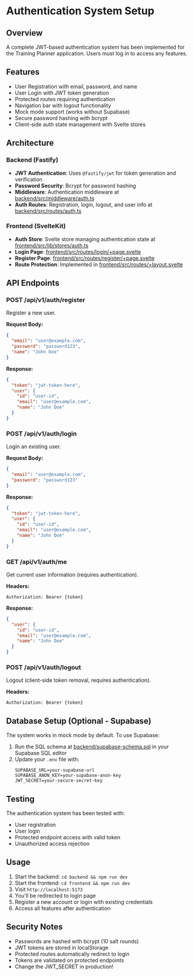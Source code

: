 # Authentication System Setup

## Overview

A complete JWT-based authentication system has been implemented for the Training Planner application. Users must log in to access any features.

## Features

- User Registration with email, password, and name
- User Login with JWT token generation
- Protected routes requiring authentication
- Navigation bar with logout functionality
- Mock mode support (works without Supabase)
- Secure password hashing with bcrypt
- Client-side auth state management with Svelte stores

## Architecture

### Backend (Fastify)
- **JWT Authentication**: Uses `@fastify/jwt` for token generation and verification
- **Password Security**: Bcrypt for password hashing
- **Middleware**: Authentication middleware at [backend/src/middleware/auth.ts](backend/src/middleware/auth.ts)
- **Auth Routes**: Registration, login, logout, and user info at [backend/src/routes/auth.ts](backend/src/routes/auth.ts)

### Frontend (SvelteKit)
- **Auth Store**: Svelte store managing authentication state at [frontend/src/lib/stores/auth.ts](frontend/src/lib/stores/auth.ts)
- **Login Page**: [frontend/src/routes/login/+page.svelte](frontend/src/routes/login/+page.svelte)
- **Register Page**: [frontend/src/routes/register/+page.svelte](frontend/src/routes/register/+page.svelte)
- **Route Protection**: Implemented in [frontend/src/routes/+layout.svelte](frontend/src/routes/+layout.svelte)

## API Endpoints

### POST /api/v1/auth/register
Register a new user.

**Request Body:**
```json
{
  "email": "user@example.com",
  "password": "password123",
  "name": "John Doe"
}
```

**Response:**
```json
{
  "token": "jwt-token-here",
  "user": {
    "id": "user-id",
    "email": "user@example.com",
    "name": "John Doe"
  }
}
```

### POST /api/v1/auth/login
Login an existing user.

**Request Body:**
```json
{
  "email": "user@example.com",
  "password": "password123"
}
```

**Response:**
```json
{
  "token": "jwt-token-here",
  "user": {
    "id": "user-id",
    "email": "user@example.com",
    "name": "John Doe"
  }
}
```

### GET /api/v1/auth/me
Get current user information (requires authentication).

**Headers:**
```
Authorization: Bearer {token}
```

**Response:**
```json
{
  "user": {
    "id": "user-id",
    "email": "user@example.com",
    "name": "John Doe"
  }
}
```

### POST /api/v1/auth/logout
Logout (client-side token removal, requires authentication).

**Headers:**
```
Authorization: Bearer {token}
```

## Database Setup (Optional - Supabase)

The system works in mock mode by default. To use Supabase:

1. Run the SQL schema at [backend/supabase-schema.sql](backend/supabase-schema.sql) in your Supabase SQL editor
2. Update your `.env` file with:
   ```
   SUPABASE_URL=your-supabase-url
   SUPABASE_ANON_KEY=your-supabase-anon-key
   JWT_SECRET=your-secure-secret-key
   ```

## Testing

The authentication system has been tested with:
- User registration
- User login
- Protected endpoint access with valid token
- Unauthorized access rejection

## Usage

1. Start the backend: `cd backend && npm run dev`
2. Start the frontend: `cd frontend && npm run dev`
3. Visit `http://localhost:5173`
4. You'll be redirected to login page
5. Register a new account or login with existing credentials
6. Access all features after authentication

## Security Notes

- Passwords are hashed with bcrypt (10 salt rounds)
- JWT tokens are stored in localStorage
- Protected routes automatically redirect to login
- Tokens are validated on protected endpoints
- Change the JWT_SECRET in production!
